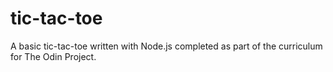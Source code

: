 # tic-tac-toe

A basic tic-tac-toe written with Node.js completed as part of the curriculum for The Odin Project.
